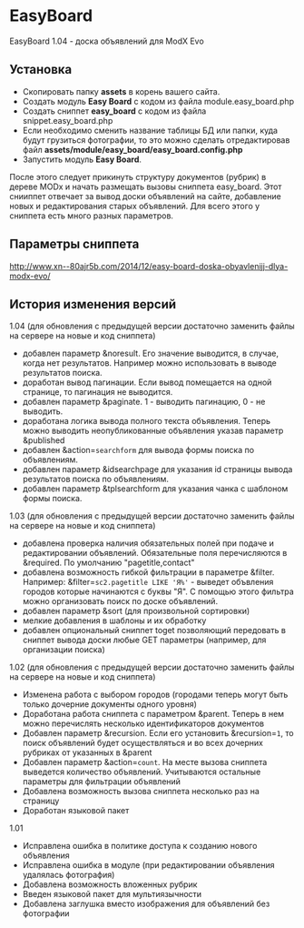 EasyBoard
=========

EasyBoard 1.04 - доска объявлений для ModX Evo

Установка
---------

* Скопировать папку **assets** в корень вашего сайта.
* Создать модуль **Easy Board** с кодом из файла module.easy_board.php
* Создать сниппет **easy_board** с кодом из файла snippet.easy_board.php
* Если необходимо сменить название таблицы БД или папки, куда будут грузиться фотографии, то это можно сделать отредактировав файл **assets/module/easy_board/easy_board.config.php**
* Запустить модуль **Easy Board**.

После этого следует прикинуть структуру документов (рубрик) в дереве MODx и начать размещать вызовы сниппета easy_board. Этот снииппет отвечает за вывод доски объявлений на сайте, добавление новых и редактирования старых объявлений. Для всего этого у сниппета есть много разных параметров.

Параметры сниппета
------------------

http://www.xn--80ajr5b.com/2014/12/easy-board-doska-obyavlenijj-dlya-modx-evo/

История изменения версий
------------------------
1.04 (для обновления с предыдущей версии достаточно заменить файлы на сервере на новые и код сниппета)
* добавлен параметр &noresult. Его значение выводится, в случае, когда нет результатов. Например можно использовать в выводе результатов поиска.
* доработан вывод пагинации. Если вывод помещается на одной странице, то пагинация не выводится.
* добавлен параметр &paginate. 1 - выводить пагинацию, 0 - не выводить. 
* доработана логика вывода полного текста объявления. Теперь можно выводить неопубликованные объявления указав параметр &published
* добавлен &action=`searchform` для вывода формы поиска по объявлениям. 
* добавлен параметр &idsearchpage для указания id страницы вывода результатов поиска по объявлениям.
* добавлен параметр &tplsearchform для указания чанка с шаблоном формы поиска.

1.03 (для обновления с предыдущей версии достаточно заменить файлы на сервере на новые и код сниппета)
* добавлена проверка наличия обязательных полей при подаче и редактировании объявлений. Обязательные поля перечисляются в &required. По умолчанию "pagetitle,contact"
* добавлена возможность гибкой фильтрации в параметре &filter. Например: &filter=`sc2.pagetitle LIKE 'Я%'` - выведет объвления городов которые начинаются с буквы "Я". С помощью этого фильтра можно организовать поиск по доске объявлений.
* добавлен параметр &sort (для произвольной сортировки)
* мелкие добавления в шаблоны и их обработку
* добавлен опциональный сниппет toget позволяющий передовать в сниппет вывода доски любые GET параметры (например, для организации поиска)

1.02 (для обновления с предыдущей версии достаточно заменить файлы на сервере на новые и код сниппета)
* Изменена работа с выбором городов (городами теперь могут быть только дочерние документы одного уровня)
* Доработана работа сниппета с параметром &parent. Теперь в нем можно перечислять несколько идентификаторов документов
* Добавлен параметр &recursion. Если его установить &recursion=`1`, то поиск объявлений будет осуществляться и во всех дочерних рубриках от указанных в &parent
* Добавлен параметр &action=`count`. На месте вызова сниппета выведется количество объявлений. Учитываются остальные параметры для фильтрации объявлений
* Добавлена возможность вызова сниппета несколько раз на страницу
* Доработан языковой пакет

1.01
* Исправлена ошибка в политике доступа к созданию нового объявления
* Исправлена ошибка в модуле (при редактировании объявления удалялась фотография)
* Добавлена возможность вложенных рубрик
* Введен языковой пакет для мультиязычности
* Добавлена заглушка вместо изображения для объявлений без фотографии
